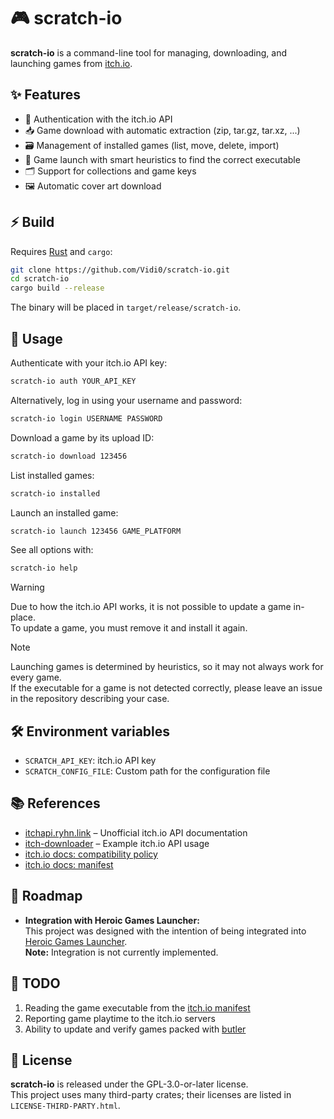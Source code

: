 # 🎮 scratch-io

**scratch-io** is a command-line tool for managing, downloading, and launching games from [itch.io](https://itch.io).

## ✨ Features

- 🔑 Authentication with the itch.io API
- 📥 Game download with automatic extraction (zip, tar.gz, tar.xz, ...)
- 🗃️ Management of installed games (list, move, delete, import)
- 🚀 Game launch with smart heuristics to find the correct executable
- 🗂️ Support for collections and game keys
- 🖼️ Automatic cover art download

## ⚡ Build

Requires [Rust](https://www.rust-lang.org/tools/install) and `cargo`:

```sh
git clone https://github.com/Vidi0/scratch-io.git
cd scratch-io
cargo build --release
```

The binary will be placed in `target/release/scratch-io`.

## 🚀 Usage

Authenticate with your itch.io API key:

```sh
scratch-io auth YOUR_API_KEY
```

Alternatively, log in using your username and password:

```sh
scratch-io login USERNAME PASSWORD
```

Download a game by its upload ID:

```sh
scratch-io download 123456
```

List installed games:

```sh
scratch-io installed
```

Launch an installed game:

```sh
scratch-io launch 123456 GAME_PLATFORM
```

See all options with:

```sh
scratch-io help
```

> [!WARNING]
> Due to how the itch.io API works, it is not possible to update a game in-place.  
> To update a game, you must remove it and install it again.

> [!NOTE]
> Launching games is determined by heuristics, so it may not always work for every game.  
> If the executable for a game is not detected correctly, please leave an issue in the repository describing your case.

## 🛠️ Environment variables

- `SCRATCH_API_KEY`: itch.io API key
- `SCRATCH_CONFIG_FILE`: Custom path for the configuration file

## 📚 References

- [itchapi.ryhn.link](https://itchapi.ryhn.link) – Unofficial itch.io API documentation
- [itch-downloader](https://github.com/BraedonWooding/itch-downloader) – Example itch.io API usage
- [itch.io docs: compatibility policy](https://docs.itch.ovh/itch/master/integrating/compatibility-policy.html)
- [itch.io docs: manifest](https://docs.itch.ovh/itch/master/integrating/manifest.html)

## 📝 Roadmap

- **Integration with Heroic Games Launcher:**  
  This project was designed with the intention of being integrated into [Heroic Games Launcher](https://heroicgameslauncher.com/).  
  **Note:** Integration is not currently implemented.

## 📝 TODO

1. Reading the game executable from the [itch.io manifest](https://docs.itch.ovh/itch/master/integrating/manifest.html)
2. Reporting game playtime to the itch.io servers
3. Ability to update and verify games packed with [butler](https://itch.io/docs/butler/)

## 📝 License

**scratch-io** is released under the GPL-3.0-or-later license.  
This project uses many third-party crates; their licenses are listed in `LICENSE-THIRD-PARTY.html`.
